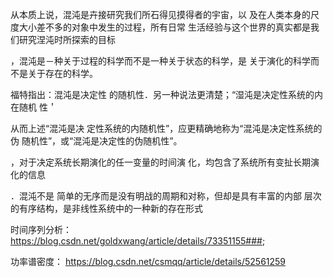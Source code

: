 从本质上说，混沌是卉接研究我们所石得见摸得者的宇宙，以
及在人类本身的尺度大小差不多的对象中发生的过程，所有日常
生活经验与这个世界的真实都是我们研究涅沌时所探索的目标

，混沌是－种关于过程的科学而不是一种关于状态的科学，是
关于演化的科学而不是关于存在的科学。

福特指出：混沌是决定性
的随机性．另一种说法更清楚；“湿沌是决定性系统的内在随机
性＇

从而上述“混沌是决
定性系统的内随机性”，应更精确地称为“混沌是决定性系统的伪
随机性”，或“混沌是决定性的伪随机性”。

，对于决定系统长期演化的任一变量的时间演
化，均包含了系统所有变扯长期演化的信息


．混沌不是
简单的无序而是没有明战的周期和对称，但却是具有丰富的内部
层次的有序结构，是非线性系统中的一种新的存在形式

时间序列分析：
https://blog.csdn.net/goldxwang/article/details/73351155###;

功率谱密度：
https://blog.csdn.net/csmqq/article/details/52561259